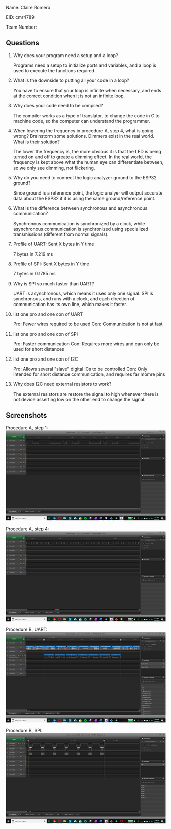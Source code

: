 Name: Claire Romero

EID: cmr4789

Team Number:

## Questions

1. Why does your program need a setup and a loop?

    Programs need a setup to initialize ports and variables, and a loop is used to execute the functions required. 

2. What is the downside to putting all your code in a loop?

    You have to ensure that your loop is infinite when necessary, and ends at the correct condition when it is not an infinite loop. 

3. Why does your code need to be compiled?

    The compiler works as a type of translator, to change the code in C to machine code, so the computer can understand the programmer. 

4. When lowering the frequency in procedure A, step 4, what is going wrong? Brainstorm some solutions. Dimmers exist in the real world. What is their solution?

    The lower the frequency is, the more obvious it is that the LED is being turned on and off to greate a dimming effect. In the real world, the frequency is kept above what the human eye can differentiate between, so we only see dimming, not flickering. 

5. Why do you need to connect the logic analyzer ground to the ESP32 ground?

    Since ground is a reference point, the logic analyer will output accurate data about the ESP32 if it is using the same ground/reference point. 

6. What is the difference between synchronous and asynchronous communication?

    Synchronous communication is synchronized by a clock, while asynchronous communication is synchronized using specialized transmissions (different from normal signals). 

7. Profile of UART: Sent X bytes in Y time 

    7 bytes in 7.219 ms

8. Profile of SPI: Sent X bytes in Y time

    7 bytes in 0.1785 ms

9. Why is SPI so much faster than UART?

    UART is asynchronous, which means it uses only one signal. SPI is synchronous, and runs with a clock, and each direction of communication has its own line, which makes it faster.

10. list one pro and one con of UART

    Pro: Fewer wires required to be used 
    Con: Communication is not at fast 

11. list one pro and one con of SPI

    Pro: Faster communication
    Con: Requires more wires and can only be used for short distances

12. list one pro and one con of I2C

    Pro: Allows several "slave" digital ICs to be controlled 
    Con: Only intended for short distance communication, and requires far momre pins 

13. Why does I2C need external resistors to work?

    The external resistors are restore the signal to high whenever there is not device 
    asserting low on the other end to change the signal. 

## Screenshots

Procedure A, step 1:
![Put path to your image here ->](img/Romero_Periodic_Blink.png)

Procedure A, step 4:
![Put path to your image here ->](img/Romero_Fade.png)

Procedure B, UART:
![Put path to your image here ->](img/Romero_UART_Message.png)

Procedure B, SPI:
![Put path to your image here ->](img/Romero_SPI_Message.png)
